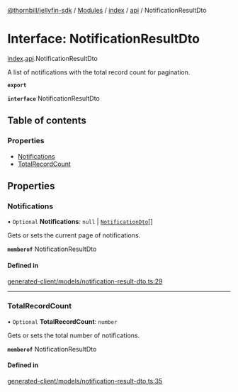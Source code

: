 [@thornbill/jellyfin-sdk](../README.md) / [Modules](../modules.md) / [index](../modules/index.md) / [api](../modules/index.api.md) / NotificationResultDto

# Interface: NotificationResultDto

[index](../modules/index.md).[api](../modules/index.api.md).NotificationResultDto

A list of notifications with the total record count for pagination.

**`export`**

**`interface`** NotificationResultDto

## Table of contents

### Properties

- [Notifications](index.api.NotificationResultDto.md#notifications)
- [TotalRecordCount](index.api.NotificationResultDto.md#totalrecordcount)

## Properties

### Notifications

• `Optional` **Notifications**: ``null`` \| [`NotificationDto`](index.api.NotificationDto.md)[]

Gets or sets the current page of notifications.

**`memberof`** NotificationResultDto

#### Defined in

[generated-client/models/notification-result-dto.ts:29](https://github.com/thornbill/jellyfin-sdk-typescript/blob/eb13db7/src/generated-client/models/notification-result-dto.ts#L29)

___

### TotalRecordCount

• `Optional` **TotalRecordCount**: `number`

Gets or sets the total number of notifications.

**`memberof`** NotificationResultDto

#### Defined in

[generated-client/models/notification-result-dto.ts:35](https://github.com/thornbill/jellyfin-sdk-typescript/blob/eb13db7/src/generated-client/models/notification-result-dto.ts#L35)
